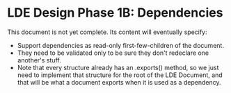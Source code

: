 
# LDE Design Phase 1B: Dependencies

This document is not yet complete.  Its content will eventually specify:

 * Support dependencies as read-only first-few-children of the document.
 * They need to be validated only to be sure they don't redeclare one
   another's stuff.
 * Note that every structure already has an .exports() method, so we just
   need to implement that structure for the root of the LDE Document, and
   that will be what a document exports when it is used as a dependency.
